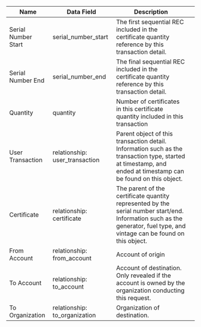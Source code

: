 | Name                | Data Field                     | Description                                                                                                                                                               |   |
|---------------------|--------------------------------|---------------------------------------------------------------------------------------------------------------------------------------------------------------------------|---|
| Serial Number Start | serial\_number\_start            | The first sequential REC included in the certificate quantity reference by this transaction detail.                                                                       |   |
| Serial Number End   | serial\_number\_end              | The final sequential REC included in the certificate quantity reference by this transaction detail.                                                                       |   |
| Quantity            | quantity                       | Number of certificates in this certificate quantity included in this transaction                                                                                          |   |
| User Transaction    | relationship: user_transaction | Parent object of this transaction detail. Information such as the transaction type, started at timestamp, and ended at timestamp can be found on this object.             |   |
| Certificate         | relationship: certificate      | The parent of the certificate quantity represented by the serial number start/end. Information such as the generator, fuel type, and vintage can be found on this object. |   |
| From Account        | relationship: from_account     | Account of origin                                                                                                                                                         |   |
| To Account          | relationship: to_account       | Account of destination. Only revealed if the account is owned by the organization conducting this request.                                                                |   |
| To Organization     | relationship: to_organization  | Organization of destination.                                                                                                                                              |   |                                                          |   |
